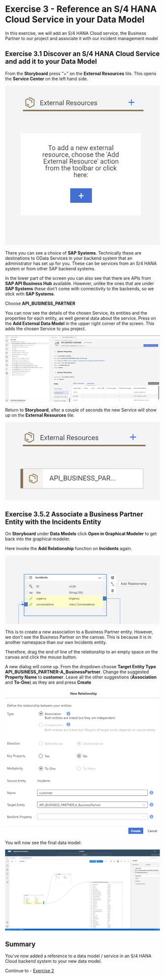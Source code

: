 # Exercise 3 - Reference an S/4 HANA Cloud Service in your Data Model

In this exercise, we will add an S/4 HANA Cloud service, the Business Partner to our project and associate it with our incident management model

## Exercise 3.1 Discover an S/4 HANA Cloud Service and add it to your Data Model

From the **Storyboard** press "+" on the **External Resources** tile. This opens the **Service Center** on the left hand side.

![](/exercises/Ex3/images/externalresources.png)

There you can see a choice of **SAP Systems**. Technically these are destinations to OData Services in your backend system that an administrator has set up for you. These can be services from an S/4 HANA system or from other SAP backend systems.

In the lower part of the screen you can also see that there are APIs from **SAP API Business Hub** available. However, unlike the ones that are under **SAP Systems** these don't come with connectivity to the backends, so we stick with **SAP Systems**.

Choose **API_BUSINESS_PARTNER**

You can now see the details of the chosen Service, its entities and the properties for each entity, as well general data about the service.
Press on the **Add External Data Model** in the upper right corner of the screen.
This adds the chosen Service to you project.

![](/exercises/Ex3/images/businesspartner.png)

Return to **Storyboard**, after a couple of seconds the new Service will show up on the **External Resources** tile.

![](/exercises/Ex3/images/bpinstoryboard.png)

## Exercise 3.5.2 Associate a Business Partner Entity with the Incidents Entity

On **Storyboard** under **Data Models** click **Open in Graphical Modeler** to get back into the graphical modeler.

Here invoke the **Add Relationship** function on **Incidents** again.

![](/exercises/Ex3/images/addbprelationship.png)

This is to create a new association to a Business Partner entity. However, we don't see the Business Partner on the canvas. This is because it is in another namespace than our own Incidents entity.

Therefore, drag the end of line of the relationship to an empty space on the canvas and click the mouse button.

A new dialog will come up. From the dropdown choose **Target Entity Type** **API_BUSINESS_PARTNER-A_BusinessPartner**. Change the suggested **Property Name** to **customer**. Leave all the other suggestions (**Association** and **To-One**) as they are and press **Create**

![](/exercises/Ex3/images/incidentcustomerrelationship.png)

You will now see the final data model:

![](/exercises/ex1.5/images/LCAP_155.png)


## Summary

You've now added a reference to a data model / service in an S/4 HANA Cloud backend system to your new data model.

Continue to - [Exercise 2](../ex2/README.md)

